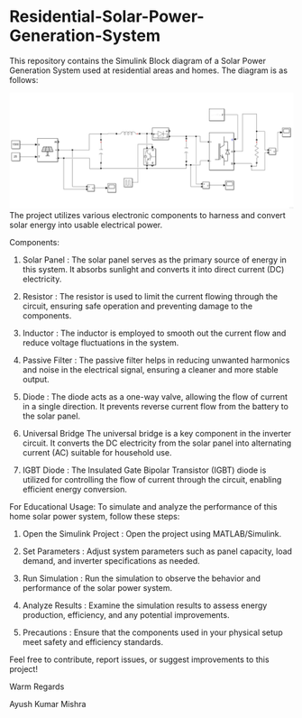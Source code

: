 # Residential-Solar-Power-Generation-System
This repository contains the Simulink Block diagram of a Solar Power Generation System used at residential areas and homes. The diagram is as follows:

![Screenshot 2023-10-15 141232](https://github.com/Ayushhu/Residential-Solar-Power-Generation-System/blob/main/Screenshot%202023-10-15%20141232.png)
The project utilizes various electronic components to harness and convert solar energy into usable electrical power.

Components:
1. Solar Panel :
The solar panel serves as the primary source of energy in this system. It absorbs sunlight and converts it into direct current (DC) electricity.

2. Resistor :
The resistor is used to limit the current flowing through the circuit, ensuring safe operation and preventing damage to the components.

3. Inductor :
The inductor is employed to smooth out the current flow and reduce voltage fluctuations in the system.

4. Passive Filter :
The passive filter helps in reducing unwanted harmonics and noise in the electrical signal, ensuring a cleaner and more stable output.

5. Diode :
The diode acts as a one-way valve, allowing the flow of current in a single direction. It prevents reverse current flow from the battery to the solar panel.

6. Universal Bridge
The universal bridge is a key component in the inverter circuit. It converts the DC electricity from the solar panel into alternating current (AC) suitable for household use.

7. IGBT Diode :
The Insulated Gate Bipolar Transistor (IGBT) diode is utilized for controlling the flow of current through the circuit, enabling efficient energy conversion.

For Educational Usage:
To simulate and analyze the performance of this home solar power system, follow these steps:

1. Open the Simulink Project : Open the project using MATLAB/Simulink.

2. Set Parameters : Adjust system parameters such as panel capacity, load demand, and inverter specifications as needed.

3. Run Simulation : Run the simulation to observe the behavior and performance of the solar power system.

4. Analyze Results : Examine the simulation results to assess energy production, efficiency, and any potential improvements.

5. Precautions : Ensure that the components used in your physical setup meet safety and efficiency standards.

Feel free to contribute, report issues, or suggest improvements to this project!

Warm Regards

Ayush Kumar Mishra
